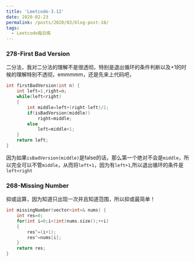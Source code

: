 ```yaml
---
title: 'Leetcode-3.12'
date: 2020-02-23
permalink: /posts/2020/03/blog-post-18/
tags:
  - Leetcode每日练
---
```



### 278-First Bad Version
二分法，我对二分法的理解不是很透彻，特别是退出循环的条件判断以及+1的时候的理解特别不透彻，emmmmm，还是先来上代码吧，

```c++
int firstBadVersion(int n) {
    int left=1,right=n;
    while(left<right)
    {
        int middle=left+(right-left)/2;
        if(isBadVersion(middle))
            right=middle;
        else
            left=middle+1;
    }
    return left;
}
```

因为如果`isBadVersion(middle)`是false的话，那么第一个绝对不会是`middle`，所以完全可以不管`middle`，从而将`left+1`，因为有`left+1`,所以退出循环的条件是`left<right`

### 268-Missing Number

抑或运算，因为知道只出现一次并且知道范围，所以抑或最简单！
```c++
int missingNumber(vector<int>& nums) {
    int res=0;
    for(int i=0;i<(int)nums.size();++i)
    {
        res^=(i+1);
        res^=nums[i];
    }
    return res;
}
```